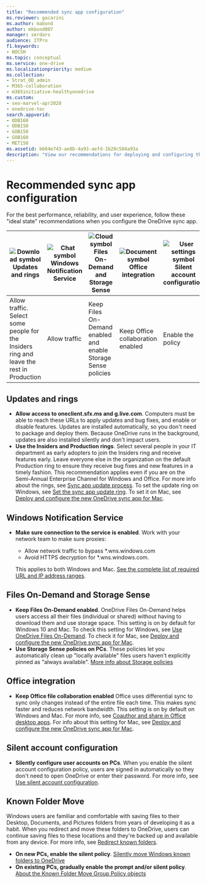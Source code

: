 ```yaml
---
title: "Recommended sync app configuration"
ms.reviewer: gacarini
ms.author: mabond
author: mkbond007
manager: serdars
audience: ITPro
f1.keywords:
- NOCSH
ms.topic: conceptual
ms.service: one-drive
ms.localizationpriority: medium
ms.collection: 
- Strat_OD_admin
- M365-collaboration
- m365initiative-healthyonedrive
ms.custom:
- seo-marvel-apr2020
- onedrive-toc
search.appverid:
- ODB160
- ODB150
- GOB150
- GOB160
- MET150
ms.assetid: b664e743-ae8b-4a93-aefd-1b20c584a93a
description: "View our recommendations for deploying and configuring the OneDrive sync app."
---
```


# Recommended sync app configuration

For the best performance, reliability, and user experience, follow these "ideal state" recommendations when you configure the OneDrive sync app.


|![Download symbol](/office/media/icons/download-blue.png)</br>Updates and rings   |![Chat symbol](/office/media/icons/chat.png)</br>Windows Notification Service  |![Cloud symbol](/office/media/icons/cloud.png) </br>Files On-Demand and Storage Sense |![Document symbol](/office/media/icons/document.png) <br>Office integration  |![User settings symbol](/office/media/icons/users-settings.png)</br>Silent account configuration |![Migration arrow symbol](/office/media/icons/migration-blue.png)</br>Known Folder Move|
|---------|---------|---------|---------|---------|---------|
|Allow traffic. Select some people for the Insiders ring and leave the rest in Production    |   Allow traffic      |   Keep Files On-Demand enabled and enable Storage Sense policies      |     Keep Office collaboration enabled    |     Enable the policy    |     Enable the policies    |


## Updates and rings

- **Allow access to oneclient.sfx.ms and g.live.com**. Computers must be able to reach these URLs to apply updates and bug fixes, and enable or disable features. Updates are installed automatically, so you don't need to package and deploy them. Because OneDrive runs in the background, updates are also installed silently and don't impact users. 
- **Use the Insiders and Production rings**. Select several people in your IT department as early adopters to join the Insiders ring and receive features early. Leave everyone else in the organization on the default Production ring to ensure they receive bug fixes and new features in a timely fashion. This recommendation applies even if you are on the Semi-Annual Enterprise Channel for Windows and Office. For more info about the rings, see [Sync app update process](sync-client-update-process.md). To set the update ring on Windows, see [Set the sync app update ring](use-group-policy.md#set-the-sync-app-update-ring). To set it on Mac, see [Deploy and configure the new OneDrive sync app for Mac](deploy-and-configure-on-macos.md#tier).

## Windows Notification Service
  
- **Make sure connection to the service is enabled**. Work with your network team to make sure proxies:  

    -    Allow network traffic to bypass *.wns.windows.com 
    -    Avoid HTTPS decryption for *.wns.windows.com. 
 
    This applies to both Windows and Mac. [See the complete list of required URL and IP address ranges](/office365/enterprise/urls-and-ip-address-ranges#sharepoint-online-and-onedrive-for-business).

## Files On-Demand and Storage Sense

- **Keep Files On-Demand enabled**. OneDrive Files On-Demand helps users access all their files (individual or shared) without having to download them and use storage space. This setting is on by default for Windows 10 and Mac. To check this setting for Windows, see [Use OneDrive Files On-Demand](use-group-policy.md#use-onedrive-files-on-demand). To check it for Mac, see [Deploy and configure the new OneDrive sync app for Mac](deploy-and-configure-on-macos.md).
- **Use Storage Sense policies on PCs**. These policies let you automatically clean up "locally available" files users haven't explicitly pinned as "always available". [More info about Storage policies](/windows/client-management/mdm/policy-csp-storage)

 
## Office integration

- **Keep Office file collaboration enabled** Office uses differential sync to sync only changes instead of the entire file each time. This makes sync faster and reduces network bandwidth. This setting is on by default on Windows and Mac. For more info, see [Coauthor and share in Office desktop apps](use-group-policy.md#coauthor-and-share-in-office-desktop-apps). For info about this setting for Mac, see [Deploy and configure the new OneDrive sync app for Mac](deploy-and-configure-on-macos.md).

## Silent account configuration

- **Silently configure user accounts on PCs**. When you enable the silent account configuration policy, users are signed in automatically so they don't need to open OneDrive or enter their password. For more info, see [Use silent account configuration](use-silent-account-configuration.md).

## Known Folder Move

Windows users are familiar and comfortable with saving files to their Desktop, Documents, and Pictures folders from years of developing it as a habit. When you redirect and move these folders to OneDrive, users can continue saving files to these locations and they're backed up and available from any device. For more info, see [Redirect known folders](redirect-known-folders.md).

- **On new PCs, enable the silent policy**. [Silently move Windows known folders to OneDrive](use-group-policy.md#silently-move-windows-known-folders-to-onedrive)
- **On existing PCs, gradually enable the prompt and/or silent policy**. [About the Known Folder Move Group Policy objects](redirect-known-folders.md#about-the-known-folder-move-policies)



